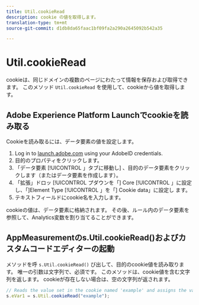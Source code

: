 ```yaml
---
title: Util.cookieRead
description: cookie の値を取得します。
translation-type: tm+mt
source-git-commit: d1db8da65faac1bf09fa2a290a2645092b542a35

---
```



# Util.cookieRead

cookieは、同じドメインの複数のページにわたって情報を保存および取得できます。 このメソッド `Util.cookieRead` を使用して、cookieから値を取得します。

## Adobe Experience Platform Launchでcookieを読み取る

Cookieを読み取るには、データ要素の値を設定します。

1. Log in to [launch.adobe.com](https://launch.adobe.com) using your AdobeID credentials.
2. 目的のプロパティをクリックします。
3. 「データ要素 [!UICONTROL 」タブに移動し] 、目的のデータ要素をクリックします（またはデータ要素を作成します）。
4. 「拡張」ドロッ [!UICONTROL プダウンを「] Core [!UICONTROL 」に設定し、「]Element Type [!UICONTROL 」を「] Cookie data」に設定し ます。
5. テキストフィールドにcookie名を入力します。

cookieの値は、データ要素に格納されます。 その後、ルール内のデータ要素を参照して、Analytics変数を割り当てることができます。

## AppMeasurementのs.Util.cookieRead()およびカスタムコードエディターの起動

メソッドを呼 `s.Util.cookieRead()` び出して、目的のcookie値を読み取ります。 唯一の引数は文字列で、必須です。 このメソッドは、cookie値を含む文字列を返します。 cookieが存在しない場合は、空の文字列が返されます。

```js
// Reads the value set in the cookie named 'example' and assigns the value to eVar1
s.eVar1 = s.Util.cookieRead("example");
```
